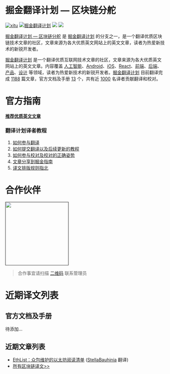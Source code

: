 # 掘金翻译计划 — 区块链分舵

[![xitu](https://camo.githubusercontent.com/c9c9db0a39b56738a62332f0791d58b1522fdf82/68747470733a2f2f7261776769742e636f6d2f616c65656e34322f6261646765732f6d61737465722f7372632f786974752e737667)](https://github.com/xitu/gold-miner)
[![掘金翻译计划](https://rawgit.com/aleen42/badges/master/src/juejin_translation.svg)](https://github.com/xitu/gold-miner/)
[![](https://img.shields.io/badge/weibo-%E6%8E%98%E9%87%91%E7%BF%BB%E8%AF%91%E8%AE%A1%E5%88%92-brightgreen.svg)](http://weibo.com/juejinfanyi)
[![](https://img.shields.io/badge/%E7%9F%A5%E4%B9%8E%E4%B8%93%E6%A0%8F-%E6%8E%98%E9%87%91%E7%BF%BB%E8%AF%91%E8%AE%A1%E5%88%92-blue.svg)](https://zhuanlan.zhihu.com/juejinfanyi)

[掘金翻译计划 — 区块链分舵](https://github.com/xitu/blockchain-miner) 是 [掘金翻译计划](https://github.com/xitu/gold-miner) 的分支之一，是一个翻译优质区块链技术文章的社区，文章来源为各大优质英文网站上的英文文章，读者为热爱新技术的新锐开发者。

[掘金翻译计划](https://juejin.im/tag/%E6%8E%98%E9%87%91%E7%BF%BB%E8%AF%91%E8%AE%A1%E5%88%92) 是一个翻译优质互联网技术文章的社区，文章来源为各大优质英文网站上的英文文章。内容覆盖 [人工智能](#ai--deep-learning--machine-learning)、[Android](#android)、[iOS](#ios)、[React](#react)、[前端](#前端)、[后端](#后端)、[产品](#产品)、[设计](#设计) 等领域，读者为热爱新技术的新锐开发者。[掘金翻译计划](https://github.com/xitu/gold-miner) 目前翻译完成 [1188](#近期文章列表) 篇文章，官方文档及手册 [13](#官方文档及手册) 个，共有近 [1000](https://github.com/xitu/gold-miner/wiki/%E8%AF%91%E8%80%85%E7%A7%AF%E5%88%86%E8%A1%A8) 名译者贡献翻译和校对。

# 官方指南

[**推荐优质英文文章**](https://github.com/xitu/blockchain-miner/issues/new?title=推荐优秀英文文章&body=-%20原文链接：推荐文章前%20Google%20一下，尽量保证本文未被翻译%0A-%20简要介绍：介绍一下好不好啦，毕竟小编也看不太懂哎_(:з」∠)_)

### 翻译计划译者教程

1. [如何参与翻译](https://github.com/xitu/blockchain-miner/wiki/%E5%A6%82%E4%BD%95%E5%8F%82%E4%B8%8E%E7%BF%BB%E8%AF%91)
2. [如何提交翻译以及后续更新的教程](https://github.com/xitu/blockchain-miner/wiki/%E5%85%B3%E4%BA%8E%E5%A6%82%E4%BD%95%E6%8F%90%E4%BA%A4%E7%BF%BB%E8%AF%91%E4%BB%A5%E5%8F%8A%E5%90%8E%E7%BB%AD%E6%9B%B4%E6%96%B0%E7%9A%84%E6%95%99%E7%A8%8B)
3. [如何参与校对及校对的正确姿势](https://github.com/xitu/blockchain-miner/wiki/%E5%8F%82%E4%B8%8E%E6%A0%A1%E5%AF%B9%E7%9A%84%E6%AD%A3%E7%A1%AE%E5%A7%BF%E5%8A%BF)
4. [文章分享到掘金指南](https://github.com/xitu/blockchain-miner/wiki/%E5%88%86%E4%BA%AB%E5%88%B0%E6%8E%98%E9%87%91%E6%8C%87%E5%8D%97)
5. [译文排版规则指北](https://github.com/xitu/blockchain-miner/wiki/%E8%AF%91%E6%96%87%E6%8E%92%E7%89%88%E8%A7%84%E5%88%99%E6%8C%87%E5%8C%97)

# 合作伙伴

<a href="" target="_blank"><img src="https://user-images.githubusercontent.com/26959437/45610260-f4803c80-ba8d-11e8-9b45-76137e5d71e5.png" width="200px;"/></a>

> 合作事宜请扫描 [二维码](http://oiiyyn1t0.bkt.clouddn.com/wechat-517010193.jpg) 联系管理员

# 近期译文列表

## 官方文档及手册

待添加...

## 近期文章列表

* [EthList：众包维护的以太坊阅读清单](https://juejin.im/post/5b9bd2f6f265da0af5030fed) ([StellaBauhinia](https://github.com/StellaBauhinia) 翻译)
* [所有区块链译文>>](https://github.com/xitu/blockchain-miner/blob/master/blockchain.md)

